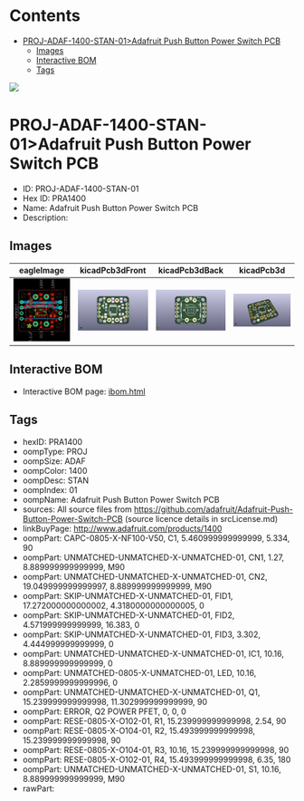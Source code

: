 



Contents
========

* [PROJ-ADAF-1400-STAN-01>Adafruit Push Button Power Switch PCB](#proj-adaf-1400-stan-01adafruit-push-button-power-switch-pcb)
	* [Images](#images)
	* [Interactive BOM](#interactive-bom)
	* [Tags](#tags)
  
![][im]
# PROJ-ADAF-1400-STAN-01>Adafruit Push Button Power Switch PCB

- ID: PROJ-ADAF-1400-STAN-01
- Hex ID: PRA1400
- Name: Adafruit Push Button Power Switch PCB
- Description: 

## Images
  
  

|eagleImage|kicadPcb3dFront|kicadPcb3dBack|kicadPcb3d|
| :---: | :---: | :---: | :---: |
|[![eagleImage](eagleImage_140.png)](eagleImage_600.png)|[![kicadPcb3dFront](kicadPcb3dFront_140.png)](kicadPcb3dFront_600.png)|[![kicadPcb3dBack](kicadPcb3dBack_140.png)](kicadPcb3dBack_600.png)|[![kicadPcb3d](kicadPcb3d_140.png)](kicadPcb3d_600.png)|

## Interactive BOM

- Interactive BOM page: [ibom.html](kicad/bom/ibom.html)

## Tags

- hexID: PRA1400
- oompType: PROJ
- oompSize: ADAF
- oompColor: 1400
- oompDesc: STAN
- oompIndex: 01
- oompName: Adafruit Push Button Power Switch PCB
- sources: All source files from https://github.com/adafruit/Adafruit-Push-Button-Power-Switch-PCB (source licence details in srcLicense.md)
- linkBuyPage: http://www.adafruit.com/products/1400
- oompPart: CAPC-0805-X-NF100-V50, C1, 5.460999999999999, 5.334, 90
- oompPart: UNMATCHED-UNMATCHED-X-UNMATCHED-01, CN1, 1.27, 8.889999999999999, M90
- oompPart: UNMATCHED-UNMATCHED-X-UNMATCHED-01, CN2, 19.049999999999997, 8.889999999999999, M90
- oompPart: SKIP-UNMATCHED-X-UNMATCHED-01, FID1, 17.272000000000002, 4.3180000000000005, 0
- oompPart: SKIP-UNMATCHED-X-UNMATCHED-01, FID2, 4.571999999999999, 16.383, 0
- oompPart: SKIP-UNMATCHED-X-UNMATCHED-01, FID3, 3.302, 4.444999999999999, 0
- oompPart: UNMATCHED-UNMATCHED-X-UNMATCHED-01, IC1, 10.16, 8.889999999999999, 0
- oompPart: UNMATCHED-0805-X-UNMATCHED-01, LED, 10.16, 2.2859999999999996, 0
- oompPart: UNMATCHED-UNMATCHED-X-UNMATCHED-01, Q1, 15.239999999999998, 11.302999999999999, 90
- oompPart: ERROR, Q2 POWER PFET, 0, 0, 0
- oompPart: RESE-0805-X-O102-01, R1, 15.239999999999998, 2.54, 90
- oompPart: RESE-0805-X-O104-01, R2, 15.493999999999998, 15.239999999999998, 90
- oompPart: RESE-0805-X-O104-01, R3, 10.16, 15.239999999999998, 90
- oompPart: RESE-0805-X-O102-01, R4, 15.493999999999998, 6.35, 180
- oompPart: UNMATCHED-UNMATCHED-X-UNMATCHED-01, S1, 10.16, 8.889999999999999, M90
- rawPart: 



[im]: kicadPcb3d_450.png
